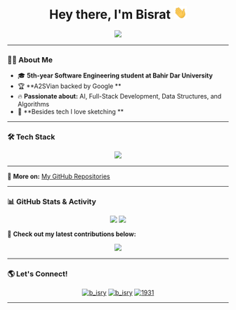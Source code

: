 <h1 align="center"> Hey there, I'm Bisrat <img src="https://raw.githubusercontent.com/ABSphreak/ABSphreak/master/gifs/Hi.gif" width="30px"> </h1>  
<p align="center">
  <img src="https://readme-typing-svg.herokuapp.com?font=Fira+Code&pause=1000&color=2E9AFE&center=true&vCenter=true&width=800&lines=Software+Engineer+|+Backend+Developer+|+AI+Enthusiast;Passionate+about+Problem-Solving+and+Algorithms;Building+Scalable+Systems+and+Web+Apps">
</p>

---

### **👨‍💻 About Me**  
- 🎓 **5th-year Software Engineering student at Bahir Dar University**  
- 🏆 **A2SVian backed by Google **  
- 🔥 **Passionate about:** AI, Full-Stack Development, Data Structures, and Algorithms  
- 🎨 **Besides tech I love sketching **  
  

---

### **🛠️ Tech Stack**
<p align="center">
  <img src="https://skillicons.dev/icons?i=python,flutter,dart,firebase,postgresql,html,css,js,git,docker,vite,tailwind,figma,nodejs,express" />
</p>  
  

--- 

📌 **More on:** [My GitHub Repositories](https://github.com/b-isry?tab=repositories)  

---

### **📊 GitHub Stats & Activity**  

<p align="center">
  <img src="https://github-readme-stats.vercel.app/api?username=b-isry&show_icons=true&theme=tokyonight" />
  <img src="https://github-readme-streak-stats.herokuapp.com/?user=b-isry&theme=tokyonight" />
</p>

🎯 **Check out my latest contributions below:**  
<p align="center">
  <img src="https://github-readme-activity-graph.vercel.app/graph?username=b-isry&theme=react-dark&hide_border=true&area=true">
</p>

---

### **🌎 Let's Connect!**
<p align="center">
<a href="https://www.linkedin.com/in/bisrat-teshome-6182632b4" target="blank"><img align="center" src="https://raw.githubusercontent.com/rahuldkjain/github-profile-readme-generator/master/src/images/icons/Social/linked-in-alt.svg" alt="b_isry" height="30" width="40" /></a>
<a href="https://instagram.com/b_isry" target="blank"><img align="center" src="https://raw.githubusercontent.com/rahuldkjain/github-profile-readme-generator/master/src/images/icons/Social/instagram.svg" alt="b_isry" height="30" width="40" /></a>
<a href="https://discord.bisry_60510" target="blank"><img align="center" src="https://raw.githubusercontent.com/rahuldkjain/github-profile-readme-generator/master/src/images/icons/Social/discord.svg" alt="1931" height="30" width="40" /></a>
</p>





---
